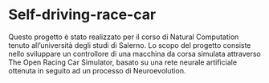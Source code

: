 # Self-driving-race-car

Questo progetto è stato realizzato per il corso di Natural Computation tenuto all’università degli studi di Salerno. Lo scopo del progetto consiste nello sviluppare un controllore di una macchina da corsa simulata attraverso The Open Racing Car Simulator, basato su una rete neurale artificiale ottenuta in seguito ad un processo di Neuroevolution. 

